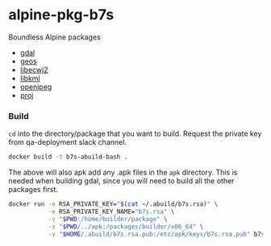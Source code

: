 # alpine-pkg-b7s
Boundless Alpine packages

- [gdal](gdal/APKBUILD)
- [geos](geos/APKBUILD)
- [libecwj2](libecwj2/APKBUILD)
- [libkml](libkml/APKBUILD)
- [openjpeg](openjpeg/APKBUILD)
- [proj](proj/APKBUILD)

### Build

`cd` into the directory/package that you want to build. Request the private key from qa-deployment slack channel.

```bash
docker build -t b7s-abuild-bash .
```

The above will also apk add any .apk files in the `apk` directory. This is needed when building gdal,
 since you will need to build all the other packages first.

```bash
docker run -e RSA_PRIVATE_KEY="$(cat ~/.abuild/b7s.rsa)" \
           -e RSA_PRIVATE_KEY_NAME="b7s.rsa" \
           -v "$PWD:/home/builder/package" \
           -v "$PWD/../apk:/packages/builder/x86_64" \
           -v "$HOME/.abuild/b7s.rsa.pub:/etc/apk/keys/b7s.rsa.pub" b7s-abuild-bash
```